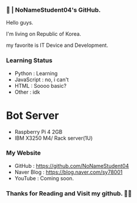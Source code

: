 ### 👋 | NoNameStudent04's GitHub.
Hello guys.

I'm living on Republic of Korea.

my favorite is IT Device and Development.

### Learning Status
 - Python : Learning
 - JavaScript : no, i can't
 - HTML : Soooo basic?
 - Other : idk

# Bot Server
 - Raspberry Pi 4 2GB
 - IBM X3250 M4/ Rack server(1U)

### My Website
 - GitHub : https://github.com/NoNameStudent04
 - Naver Blog : https://blog.naver.com/sy78001
 - YouTube : Coming soon.
 
### Thanks for Reading and Visit my github. 🙏🙏
